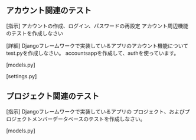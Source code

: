 ## アカウント関連のテスト
[指示]
アカウントの作成、ログイン、パスワードの再設定
アカウント周辺機能のテストを作成しなさい

[詳細]
Djangoフレームワークで実装しているアプリのアカウント機能について
test.pyを作成しなさい。
accountsappを作成して、authを使っています。


[models.py]

[settings.py]

## プロジェクト関連のテスト
[指示]
Djangoフレームワークで実装しているアプリの
プロジェクト、およびプロジェクトメンバーデータベースのテストを作成しなさい。

[models.py]

